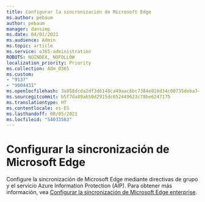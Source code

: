 ```yaml
---
title: Configurar la sincronización de Microsoft Edge
ms.author: pebaum
author: pebaum
manager: dansimp
ms.date: 04/01/2021
ms.audience: Admin
ms.topic: article
ms.service: o365-administration
ROBOTS: NOINDEX, NOFOLLOW
localization_priority: Priority
ms.collection: Adm_O365
ms.custom:
- "9137"
- "9004431"
ms.openlocfilehash: 3a858dcda2df3d6148ca49aac6bc7384e810d34c00735deba74dfe9dd31f5656
ms.sourcegitcommit: b5f7da89a650d2915dc652449623c78be6247175
ms.translationtype: HT
ms.contentlocale: es-ES
ms.lasthandoff: 08/05/2021
ms.locfileid: "54033583"
---
```

# <a name="configure-microsoft-edge-sync"></a>Configurar la sincronización de Microsoft Edge

Configure la sincronización de Microsoft Edge mediante directivas de grupo y el servicio Azure Information Protection (AIP). Para obtener más información, vea [Configurar la sincronización de Microsoft Edge enterprise](https://docs.microsoft.com/deployedge/microsoft-edge-enterprise-sync).